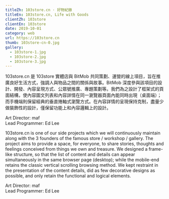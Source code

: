 ```yaml
---
titleZh: 103store.cn · 好物紀錄
titleEn: 103store.cn, Life with Goods
clientZh: 103store
clientEn: 103store
date: 2019-10-01
category: web
url: https://103store.cn
thumb: 103store-cn-0.jpg
gallery:
  - 103store-1.jpg
  - 103store-2.jpg
  - 103store-3.jpg
---
```


103store.cn 是 103store 實體店與 BitMob 共同策劃、運營的線上項目，旨在推廣良好生活方式，強調人與物品之間的關係與故事。BitMob 深度參與該項目的設計、開發、內容呈現方式、公眾號推廣、專題策劃等。我們為之設計了框架式的頁面結構，使內容圖文列表和內容詳情在同一瀏覽器頁面內能同時出現（桌面端）；而手機端則保留經典的垂直捲軸式瀏覽方式。在內容詳情的呈現保持克制，盡量少做裝飾性的設計，僅保留功能上和內容邏輯上的設計。

Art Director: maf<br/>Lead Programmer: Ed Lee

<!-- lang -->

103store.cn is one of our side projects which we will continuously maintain along with the 3 founders of the famous store / workshop / gallery. The project aims to provide a space, for everyone, to share stories, thoughts and feelings conceived from things we own and treasure.
We designed a frame-like structure, so that the list of content and details can appear simultaneously in the same browser page (desktop); while the mobile-end retains the classic vertical scrolling browsing method. We kept restraint in the presentation of the content details, did as few decorative designs as possible, and only retain the functional and logical elements.

Art Director: maf<br/>Lead Programmer: Ed Lee
